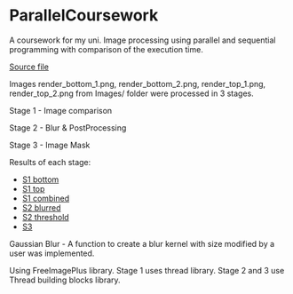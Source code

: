 # ParallelCoursework
A coursework for my uni. Image processing using parallel and sequential programming with comparison of the execution time.

[Source file](RGB_ProcessingWin/main.cpp)

Images render_bottom_1.png, render_bottom_2.png, render_top_1.png, render_top_2.png from Images/ folder were processed in 3 stages.

Stage 1 - Image comparison

Stage 2 - Blur & PostProcessing

Stage 3 - Image Mask

Results of each stage:
- [S1 bottom](Images/stage1_bottom.png 	)
- [S1 top](Images/stage1_top.png)
- [S1 combined](Images/stage1_combined.png )
- [S2 blurred](Images/stage2_blurred.png)
- [S2 threshold](Images/stage2_threshold.png)
- [S3](Images/stage3.png)

Gaussian Blur - A function to create a blur kernel with size modified by a user was implemented.

Using FreeImagePlus library.
Stage 1 uses thread library.
Stage 2 and 3 use Thread building blocks library.
